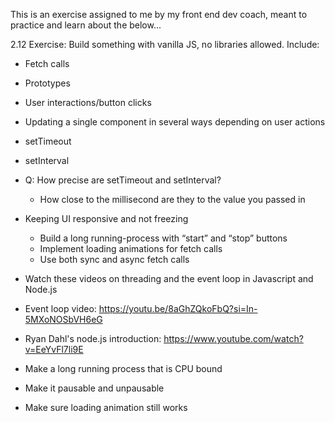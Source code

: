 This is an exercise assigned to me by my front end dev coach, meant to practice and learn about the below...

 2.12 Exercise: Build something with vanilla JS, no libraries allowed. Include:
 - Fetch calls
 - Prototypes
 - User interactions/button clicks
 - Updating a single component in several ways depending on user actions
 - setTimeout 
 - setInterval
 - Q: How precise are setTimeout and setInterval?
    - How close to the millisecond are they to the value you passed in
 - Keeping UI responsive and not freezing
    - Build a long running-process with “start” and “stop” buttons
    - Implement loading animations for fetch calls
    - Use both sync and async fetch calls

- Watch these videos on threading and the event loop in Javascript and Node.js
 - Event loop video: https://youtu.be/8aGhZQkoFbQ?si=In-5MXoNOSbVH6eG
 - Ryan Dahl's node.js introduction: https://www.youtube.com/watch?v=EeYvFl7li9E

- Make a long running process that is CPU bound
 - Make it pausable and unpausable
 - Make sure loading animation still works
